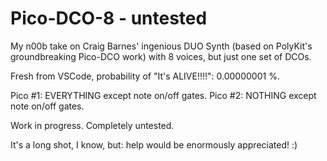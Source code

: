 # Pico-DCO-8 - untested
My n00b take on Craig Barnes' ingenious DUO Synth (based on PolyKit's groundbreaking Pico-DCO work) with 8 voices, but just one set of DCOs.

Fresh from VSCode, probability of "It's ALIVE!!!!": 0.00000001 %.

Pico #1: EVERYTHING except note on/off gates.
Pico #2: NOTHING except note on/off gates.

Work in progress. Completely untested. 

It's a long shot, I know, but: help would be enormously appreciated! :)
